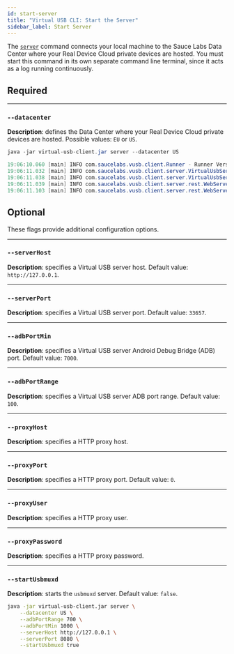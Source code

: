 ```yaml
---
id: start-server
title: "Virtual USB CLI: Start the Server"
sidebar_label: Start Server
---
```


The [`server`](https://docs.saucelabs.com/mobile-apps/virtual-usb#start-server) command connects your local machine to the Sauce Labs Data Center where your Real Device Cloud private devices are hosted. You must start this command in its own separate command line terminal, since it acts as a log running continuously.

## Required

---
### `--datacenter`
__Description__: defines the Data Center where your Real Device Cloud private devices are hosted. Possible values: `EU` or `US`.

```java title="Basic Example (required flags only)"
java -jar virtual-usb-client.jar server --datacenter US
```

```java title="Sample Response"
19:06:10.060 [main] INFO com.saucelabs.vusb.client.Runner - Runner Version 2.0.0
19:06:11.032 [main] INFO com.saucelabs.vusb.client.server.VirtualUsbServer - Initializing vUSB-Server...
19:06:11.038 [main] INFO com.saucelabs.vusb.client.server.VirtualUsbServer - vUSB-Server initialized
19:06:11.039 [main] INFO com.saucelabs.vusb.client.server.rest.WebServer - Starting Virtual USB server on port 33657.
19:06:11.103 [main] INFO com.saucelabs.vusb.client.server.rest.WebServer - Virtual USB server is up.
```

## Optional

These flags provide additional configuration options.

---
### `--serverHost`
__Description__: specifies a Virtual USB server host. Default value: `http://127.0.0.1`.

---
### `--serverPort`
__Description__: specifies a Virtual USB server port. Default value: `33657`.

---
### `--adbPortMin`
__Description__: specifies a Virtual USB server Android Debug Bridge (ADB) port. Default value: `7000`.

---
### `--adbPortRange`
__Description__: specifies a Virtual USB server ADB port range. Default value: `100`.

---
### `--proxyHost`
__Description__: specifies a HTTP proxy host.

---
### `--proxyPort`
__Description__: specifies a HTTP proxy port. Default value: `0`.

---
### `--proxyUser`
__Description__: specifies a HTTP proxy user.

---
### `--proxyPassword`
__Description__: specifies a HTTP proxy password.

---
### `--startUsbmuxd`
__Description__: starts the `usbmuxd` server. Default value: `false`.

```bash title="Full Example (includes optional flags)"
java -jar virtual-usb-client.jar server \
    --datacenter US \
    --adbPortRange 700 \
    --adbPortMin 1000 \
    --serverHost http://127.0.0.1 \
    --serverPort 8080 \
    --startUsbmuxd true
```
